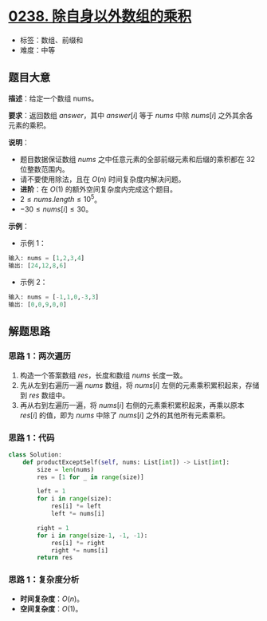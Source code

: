 # [0238. 除自身以外数组的乘积](https://leetcode.cn/problems/product-of-array-except-self/)

- 标签：数组、前缀和
- 难度：中等

## 题目大意

**描述**：给定一个数组 nums。

**要求**：返回数组 $answer$，其中 $answer[i]$ 等于 $nums$ 中除 $nums[i]$ 之外其余各元素的乘积。

**说明**：

- 题目数据保证数组 $nums$ 之中任意元素的全部前缀元素和后缀的乘积都在 $32$ 位整数范围内。
- 请不要使用除法，且在 $O(n)$ 时间复杂度内解决问题。
- **进阶**：在 $O(1)$ 的额外空间复杂度内完成这个题目。
- $2 \le nums.length \le 10^5$。
- $-30 \le nums[i] \le 30$。

**示例**：

- 示例 1：

```python
输入: nums = [1,2,3,4]
输出: [24,12,8,6]
```

- 示例 2：

```python
输入: nums = [-1,1,0,-3,3]
输出: [0,0,9,0,0]
```

## 解题思路

### 思路 1：两次遍历

1. 构造一个答案数组 $res$，长度和数组 $nums$ 长度一致。
2. 先从左到右遍历一遍 $nums$ 数组，将 $nums[i]$ 左侧的元素乘积累积起来，存储到 $res$ 数组中。
3. 再从右到左遍历一遍，将 $nums[i]$ 右侧的元素乘积累积起来，再乘以原本 $res[i]$ 的值，即为 $nums$ 中除了 $nums[i]$ 之外的其他所有元素乘积。

### 思路 1：代码

```python
class Solution:
    def productExceptSelf(self, nums: List[int]) -> List[int]:
        size = len(nums)
        res = [1 for _ in range(size)]

        left = 1
        for i in range(size):
            res[i] *= left
            left *= nums[i]

        right = 1
        for i in range(size-1, -1, -1):
            res[i] *= right
            right *= nums[i]
        return res
```

### 思路 1：复杂度分析

- **时间复杂度**：$O(n)$。
- **空间复杂度**：$O(1)$。



